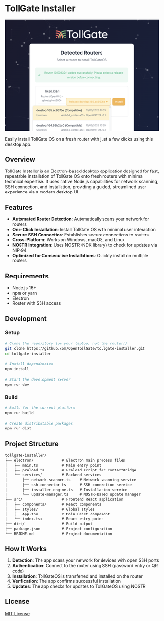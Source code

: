 # TollGate Installer

![](docs/tollgate-installer.png)

Easily install TollGate OS on a fresh router with just a few clicks using this desktop app.

## Overview

TollGate Installer is an Electron-based desktop application designed for fast, repeatable installation of TollGate OS onto fresh routers with minimal technical expertise. It uses native Node.js capabilities for network scanning, SSH connection, and installation, providing a guided, streamlined user experience via a modern desktop UI.

## Features

- **Automated Router Detection**: Automatically scans your network for routers
- **One-Click Installation**: Install TollGate OS with minimal user interaction
- **Secure SSH Connection**: Establishes secure connections to routers
- **Cross-Platform**: Works on Windows, macOS, and Linux
- **NOSTR Integration**: Uses NOSTR (NDK library) to check for updates via NIP-94
- **Optimized for Consecutive Installations**: Quickly install on multiple routers

## Requirements

- Node.js 16+
- npm or yarn
- Electron
- Router with SSH access

## Development

### Setup

```bash
# Clone the repository (on your laptop, not the router!)
git clone https://github.com/OpenTollGate/tollgate-installer.git
cd tollgate-installer

# Install dependencies
npm install

# Start the development server
npm run dev
```

### Build

```bash
# Build for the current platform
npm run build

# Create distributable packages
npm run dist
```

## Project Structure

```
tollgate-installer/
├── electron/             # Electron main process files
│   ├── main.ts           # Main entry point
│   ├── preload.ts        # Preload script for contextBridge
│   └── services/         # Backend services
│       ├── network-scanner.ts    # Network scanning service
│       ├── ssh-connector.ts      # SSH connection service
│       ├── installer-engine.ts   # Installation service
│       └── update-manager.ts     # NOSTR-based update manager
├── src/                  # Frontend React application
│   ├── components/       # React components
│   ├── styles/           # Global styles
│   ├── App.tsx           # Main React component
│   └── index.tsx         # React entry point
├── dist/                 # Build output
├── package.json          # Project configuration
└── README.md             # Project documentation
```

## How It Works

1. **Detection**: The app scans your network for devices with open SSH ports
2. **Authentication**: Connect to the router using SSH (password entry or QR code)
3. **Installation**: TollGateOS is transferred and installed on the router
4. **Verification**: The app confirms successful installation
5. **Updates**: The app checks for updates to TollGateOS using NOSTR

## License

[MIT License](LICENSE)
